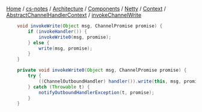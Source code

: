 [Home](https://mengxianbin.github.io) /
[cs-notes](https://mengxianbin.github.io/cs-notes/site) /
[Architecture](https://mengxianbin.github.io/cs-notes/site/Architecture) /
[Components](https://mengxianbin.github.io/cs-notes/site/Architecture/Components) /
[Netty](https://mengxianbin.github.io/cs-notes/site/Architecture/Components/Netty) /
[Context](https://mengxianbin.github.io/cs-notes/site/Architecture/Components/Netty/Context) /
[AbstractChannelHandlerContext](https://mengxianbin.github.io/cs-notes/site/Architecture/Components/Netty/Context/AbstractChannelHandlerContext) /
[invokeChannelWrite](https://mengxianbin.github.io/cs-notes/site/Architecture/Components/Netty/Context/AbstractChannelHandlerContext/invokeChannelWrite)

```java
    void invokeWrite(Object msg, ChannelPromise promise) {
        if (invokeHandler()) {
            invokeWrite0(msg, promise);
        } else {
            write(msg, promise);
        }
    }
```

```java
    private void invokeWrite0(Object msg, ChannelPromise promise) {
        try {
            ((ChannelOutboundHandler) handler()).write(this, msg, promise);
        } catch (Throwable t) {
            notifyOutboundHandlerException(t, promise);
        }
    }
```
